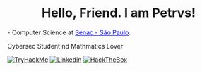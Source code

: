 <div align="center">
<h1>Hello, Friend. I am Petrvs!</h1>
</div>
<p>- Computer Science at <a href="https://www.sp.senac.br/" style="color:blue;">Senac - São Paulo</a>.</p>
<p>Cybersec Student nd Mathmatics Lover</p>
<a href="https://tryhackme.com/p/0xPetrvs"><img src="https://img.shields.io/badge/TryHackMe-212C42?style=for-the-badge&logo=TryHackMe&logoColor=white" alt="TryHackMe"></a>
<a href="https://www.linkedin.com/in/0xpetrvs/"><img src="https://img.shields.io/badge/LinkedIn-0077B5?style=for-the-badge&logo=linkedin&logoColor=white" alt="Linkedin"></a>
<a href="https://app.hackthebox.com/profile/1797143"><img src="https://img.shields.io/badge/HackTheBox-111927?style=for-the-badge&logo=Hack%20The%20Box&logoColor=9FEF00" alt="HackTheBox"></a>

